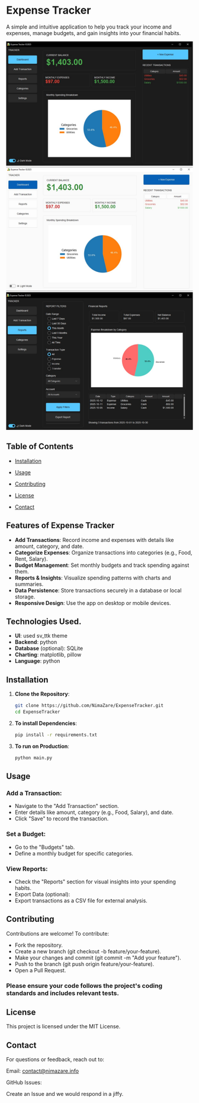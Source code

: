 # Expense Tracker

A simple and intuitive application to help you track your income and expenses, manage budgets, and gain insights into your financial habits.

![Dark Mode Shot](screenshots/Screenshot_02.jpg)
![Light Mode Shot](screenshots/Screenshot_01.jpg)
![Pages Shot](screenshots/Screenshot_03.jpg)

## Table of Contents
- [Installation](#installation)
- [Usage](#usage)

- [Contributing](#contributing)
- [License](#license)
- [Contact](#contact)

## Features of Expense Tracker
- **Add Transactions**: Record income and expenses with details like amount, category, and date.
- **Categorize Expenses**: Organize transactions into categories (e.g., Food, Rent, Salary).
- **Budget Management**: Set monthly budgets and track spending against them.
- **Reports & Insights**: Visualize spending patterns with charts and summaries.
- **Data Persistence**: Store transactions securely in a database or local storage.
- **Responsive Design**: Use the app on desktop or mobile devices.

## Technologies Used. 
- **UI**: used sv_ttk theme
- **Backend**: python
- **Database** (optional): SQLite
- **Charting**: matplotlib, pillow
- **Language**: python

## Installation
1. **Clone the Repository**:
   ```bash
   git clone https://github.com/NimaZare/ExpenseTracker.git
   cd ExpenseTracker

2. **To install Dependencies**:
    ```bash
    pip install -r requirements.txt

3. **To run on Production**:
    ```bash
    python main.py

## Usage
### Add a Transaction:
- Navigate to the "Add Transaction" section.
- Enter details like amount, category (e.g., Food, Salary), and date.
- Click "Save" to record the transaction.
### Set a Budget:
- Go to the "Budgets" tab.
- Define a monthly budget for specific categories.
### View Reports:
- Check the "Reports" section for visual insights into your spending habits.
- Export Data (optional):
- Export transactions as a CSV file for external analysis.

## Contributing
Contributions are welcome! To contribute:
- Fork the repository.
- Create a new branch (git checkout -b feature/your-feature).
- Make your changes and commit (git commit -m "Add your feature").
- Push to the branch (git push origin feature/your-feature).
- Open a Pull Request.

### Please ensure your code follows the project's coding standards and includes relevant tests.

## License
This project is licensed under the MIT License.

## Contact
For questions or feedback, reach out to:

Email: contact@nimazare.info
 

GitHub Issues:

Create an Issue and we would respond in a jiffy.

